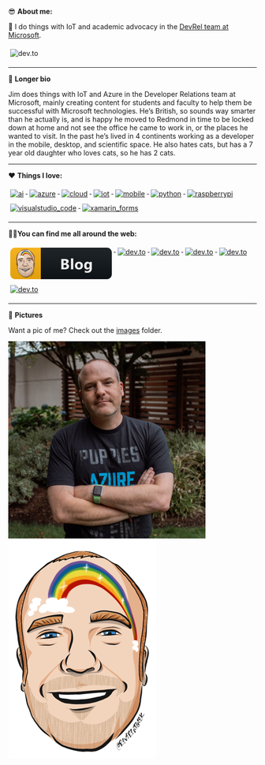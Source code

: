 😎 **About me:**

🤖 I do things with IoT and academic advocacy in the [DevRel team at Microsoft](https://developer.microsoft.com/advocates/?WT.mc_id=jimbobbennett-github-jabenn).

<img src="https://raw.githubusercontent.com/jimbobbennett/ColoredBadges/main/svg/pronouns/hehim.svg" alt="dev.to" style="vertical-align:top; margin:6px 4px">

---

🥱 **Longer bio**

Jim does things with IoT and Azure in the Developer Relations team at Microsoft, mainly creating content for students and faculty to help them be successful with Microsoft technologies. He’s British, so sounds way smarter than he actually is, and is happy he moved to Redmond in time to be locked down at home and not see the office he came to work in, or the places he wanted to visit. In the past he’s lived in 4 continents working as a developer in the mobile, desktop, and scientific space. He also hates cats, but has a 7 year old daughter who loves cats, so he has 2 cats.

---

❤️ **Things I love:**

<a href="https://azure.microsoft.com/services/cognitive-services/?WT.mc_id=jimbobbennett-github-jabenn">
  <img src="https://raw.githubusercontent.com/jimbobbennett/ColoredBadges/main/svg/dev/ai.svg" alt="ai" style="vertical-align:top; margin:6px 4px">
</a>

<a href="https://azure.microsoft.com/?WT.mc_id=jimbobbennett-github-jabenn">
  <img src="https://raw.githubusercontent.com/jimbobbennett/ColoredBadges/main/svg/dev/azure.svg" alt="azure" style="vertical-align:top; margin:6px 4px">
</a>

<a href="https://azure.microsoft.com/?WT.mc_id=jimbobbennett-github-jabenn">
  <img src="https://raw.githubusercontent.com/jimbobbennett/ColoredBadges/main/svg/dev/cloud.svg" alt="cloud" style="vertical-align:top; margin:6px 4px">
</a>

<a href="https://azure.microsoft.com/product-categories/iot/?WT.mc_id=jimbobbennett-github-jabenn">
    <img src="https://raw.githubusercontent.com/jimbobbennett/ColoredBadges/main/svg/dev/iot.svg" alt="iot" style="vertical-align:top; margin:6px 4px">
</a>

<a href="https://dotnet.microsoft.com/apps/xamarin?WT.mc_id=jimbobbennett-github-jabenn">
  <img src="https://raw.githubusercontent.com/jimbobbennett/ColoredBadges/main/svg/dev/mobile.svg" alt="mobile" style="vertical-align:top; margin:6px 4px">
</a>

<a href="https://channel9.msdn.com/Series/Intro-to-Python-Development/Python-for-Beginners-1-of-44-Programming-with-Python?WT.mc_id=jimbobbennett-github-jabenn">
  <img src="https://raw.githubusercontent.com/jimbobbennett/ColoredBadges/main/svg/dev/python.svg" alt="python" style="vertical-align:top; margin:6px 4px">
</a>

<a href="https://github.com/microsoft/rpi-resources">
  <img src="https://raw.githubusercontent.com/jimbobbennett/ColoredBadges/main/svg/dev/raspberrypi.svg" alt="raspberrypi" style="vertical-align:top; margin:6px 4px">
</a>

<a href="https://code.visualstudio.com?WT.mc_id=jimbobbennett-github-jabenn">
  <img src="https://raw.githubusercontent.com/jimbobbennett/ColoredBadges/main/svg/dev/visualstudio_code.svg" alt="visualstudio_code" style="vertical-align:top; margin:6px 4px">
</a>

<a href="https://dotnet.microsoft.com/apps/xamarin?WT.mc_id=jimbobbennett-github-jabenn">
  <img src="https://raw.githubusercontent.com/jimbobbennett/ColoredBadges/main/svg/dev/xamarin_forms.svg" alt="xamarin_forms" style="vertical-align:top; margin:6px 4px">
</a>

---

👨‍💻**You can find me all around the web:**

<a href="https://jimbobbennett.io">
  <img src="https://raw.githubusercontent.com/jimbobbennett/ColoredBadges/main/svg/jim/blog.svg" alt="dev.to" style="vertical-align:top; margin:6px 4px">
</a>
<a href="https://twitter.com/jimbobbennett">
  <img src="https://raw.githubusercontent.com/jimbobbennett/ColoredBadges/main/svg/social/twitter.svg" alt="dev.to" style="vertical-align:top; margin:6px 4px">
</a>
<a href="https://instagram.com/jimbobbennett">
  <img src="https://raw.githubusercontent.com/jimbobbennett/ColoredBadges/main/svg/social/instagram.svg" alt="dev.to" style="vertical-align:top; margin:6px 4px">
</a>
<a href="https://linkedin.com/in/jimbobbennett">
  <img src="https://raw.githubusercontent.com/jimbobbennett/ColoredBadges/main/svg/social/linkedin.svg" alt="dev.to" style="vertical-align:top; margin:6px 4px">
</a>
<a href="https://dev.to/jimbobbennett">
  <img src="https://raw.githubusercontent.com/jimbobbennett/ColoredBadges/main/svg/blogs/devto.svg" alt="dev.to" style="vertical-align:top; margin:6px 4px">
</a>
<a href="http://youtube.com/c/jimbobbennett">
  <img src="https://raw.githubusercontent.com/jimbobbennett/ColoredBadges/main/svg/streaming/youtube.svg" alt="dev.to" style="vertical-align:top; margin:6px 4px">
</a>

---

📸 **Pictures**

Want a pic of me? Check out the [images](./images) folder.

![Photo of Jim](./images/Headshot1-tiny-square.png) ![Cartoon of Jim](./images/JimBobBennett-transparent-tiny.png)
